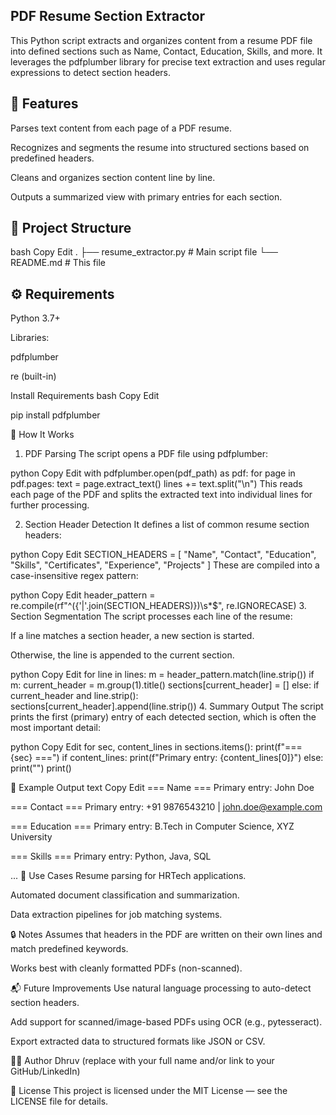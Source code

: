## PDF Resume Section Extractor
This Python script extracts and organizes content from a resume PDF file into defined sections such as Name, Contact, Education, Skills, and more. It leverages the pdfplumber library for precise text extraction and uses regular expressions to detect section headers.

## 📌 Features
Parses text content from each page of a PDF resume.

Recognizes and segments the resume into structured sections based on predefined headers.

Cleans and organizes section content line by line.

Outputs a summarized view with primary entries for each section.

## 📁 Project Structure
bash
Copy
Edit
.
├── resume_extractor.py  # Main script file
└── README.md            # This file

## ⚙️ Requirements

Python 3.7+

Libraries:

pdfplumber

re (built-in)

Install Requirements
bash
Copy
Edit

pip install pdfplumber

🚀 How It Works
1. PDF Parsing
The script opens a PDF file using pdfplumber:

python
Copy
Edit
with pdfplumber.open(pdf_path) as pdf:
    for page in pdf.pages:
        text = page.extract_text()
        lines += text.split("\n")
This reads each page of the PDF and splits the extracted text into individual lines for further processing.

2. Section Header Detection
It defines a list of common resume section headers:

python
Copy
Edit
SECTION_HEADERS = [
    "Name", "Contact", "Education", "Skills",
    "Certificates", "Experience", "Projects"
]
These are compiled into a case-insensitive regex pattern:

python
Copy
Edit
header_pattern = re.compile(rf"^({'|'.join(SECTION_HEADERS)})\s*$", re.IGNORECASE)
3. Section Segmentation
The script processes each line of the resume:

If a line matches a section header, a new section is started.

Otherwise, the line is appended to the current section.

python
Copy
Edit
for line in lines:
    m = header_pattern.match(line.strip())
    if m:
        current_header = m.group(1).title()
        sections[current_header] = []
    else:
        if current_header and line.strip():
            sections[current_header].append(line.strip())
4. Summary Output
The script prints the first (primary) entry of each detected section, which is often the most important detail:

python
Copy
Edit
for sec, content_lines in sections.items():
    print(f"=== {sec} ===")
    if content_lines:
        print(f"Primary entry: {content_lines[0]}")
    else:
        print("<no content found>")
    print()

📄 Example Output
text
Copy
Edit
=== Name ===
Primary entry: John Doe

=== Contact ===
Primary entry: +91 9876543210 | john.doe@example.com

=== Education ===
Primary entry: B.Tech in Computer Science, XYZ University

=== Skills ===
Primary entry: Python, Java, SQL

...
📌 Use Cases
Resume parsing for HRTech applications.

Automated document classification and summarization.

Data extraction pipelines for job matching systems.

🔒 Notes
Assumes that headers in the PDF are written on their own lines and match predefined keywords.

Works best with cleanly formatted PDFs (non-scanned).

📬 Future Improvements
Use natural language processing to auto-detect section headers.

Add support for scanned/image-based PDFs using OCR (e.g., pytesseract).

Export extracted data to structured formats like JSON or CSV.

🧑‍💻 Author
Dhruv (replace with your full name and/or link to your GitHub/LinkedIn)

📝 License
This project is licensed under the MIT License — see the LICENSE file for details.
